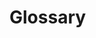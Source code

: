# Glossary

<!-- Definitions of key terms used throughout Wippy documentation. Include technical terms, concepts, acronyms, and cross-references. Organize alphabetically for easy lookup. -->

